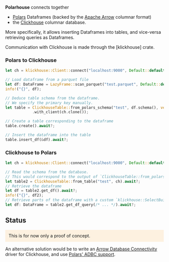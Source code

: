 **Polarhouse** connects together

- [Polars](https://pola.rs/) Dataframes (backed by the [Apache Arrow](https://arrow.apache.org/) columnar format)
- the [Clickhouse](https://clickhouse.com/) columnar database.

More specifically, it allows inserting Dataframes into tables, and vice-versa retrieving queries as Dataframes.

Communication with Clickhouse is made through the [klickhouse] crate.

### Polars to Clickhouse

```rust
let ch = klickhouse::Client::connect("localhost:9000", Default::default()).await?;

// Load dataframe from a parquet file
let df: DataFrame = LazyFrame::scan_parquet("test.parquet", Default::default())?.collect()?;
info!("{}", df);

// Deduce table schema from the dataframe.
// We specify the primary key manually.
let table = ClickhouseTable::from_polars_schema("test", df.schema(), vec!["country", "name"])?
            .with_client(ch.clone());

// Create a table corresponding to the dataframe
table.create().await?;

// Insert the dataframe into the table
table.insert_df(&df).await?;

```

### Clickhouse to Polars

```rust
let ch = klickhouse::Client::connect("localhost:9000", Default::default()).await?;

// Read the schema from the database.
// This would correspond to the output of `ClickhouseTable::from_polars_schema`.
let table2 = ClickhouseTable::from_table("test", ch).await?;
// Retrieve the dataframe
let df = table2.get_df().await?;
info!("{}", df2);
// Retrieve parts of the dataframe with a custom `klickhouse::SelectBuilder` query
let df: DataFrame = table2.get_df_query(/* ... */).await?;
```

## Status

<p style="background:rgba(255,181,77,0.16);padding:0.75em;">
This is for now only a proof of concept.
</p>

An alternative solution would be to write an [Arrow Database Connectivity](https://arrow.apache.org/docs/format/ADBC.html) driver for Clickhouse, and use [Polars' ADBC support](https://docs.pola.rs/user-guide/io/database/).
